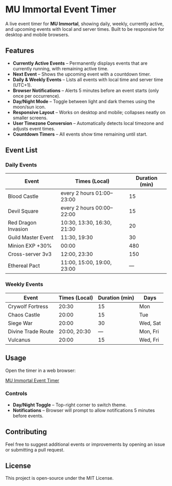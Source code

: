 # MU Immortal Event Timer

A live event timer for **MU Immortal**, showing daily, weekly, currently active, and upcoming events with local and server times. Built to be responsive for desktop and mobile browsers.

## Features

- **Currently Active Events** – Permanently displays events that are currently running, with remaining active time.  
- **Next Event** – Shows the upcoming event with a countdown timer.  
- **Daily & Weekly Events** – Lists all events with local time and server time (UTC+1).  
- **Browser Notifications** – Alerts 5 minutes before an event starts (only once per occurrence).  
- **Day/Night Mode** – Toggle between light and dark themes using the moon/sun icon.  
- **Responsive Layout** – Works on desktop and mobile; collapses neatly on smaller screens.  
- **User Timezone Conversion** – Automatically detects local timezone and adjusts event times.  
- **Countdown Timers** – All events show time remaining until start.  

## Event List

### Daily Events
| Event | Times (Local) | Duration (min) |
|-------|---------------|----------------|
| Blood Castle | every 2 hours 01:00–23:00 | 15 |
| Devil Square | every 2 hours 00:00–22:00 | 15 |
| Red Dragon Invasion | 10:30, 13:30, 16:30, 21:30 | 20 |
| Guild Master Event | 11:30, 19:30 | 30 |
| Minion EXP +30% | 00:00 | 480 |
| Cross-server 3v3 | 12:00, 23:30 | 150 |
| Ethereal Pact | 11:00, 15:00, 19:00, 23:00 | — |

### Weekly Events
| Event | Times (Local) | Duration (min) | Days |
|-------|---------------|----------------|------|
| Crywolf Fortress | 20:30 | 15 | Mon |
| Chaos Castle | 20:00 | 15 | Tue |
| Siege War | 20:00 | 30 | Wed, Sat |
| Divine Trade Route | 20:00, 20:30 | — | Mon, Fri |
| Vulcanus | 20:00 | 15 | Wed, Fri |


## Usage

Open the timer in a web browser:

[MU Immortal Event Timer](https://lvkafija.github.io/MU-immortal-Event-Timer/)

### Controls
- **Day/Night Toggle** – Top-right corner to switch theme.  
- **Notifications** – Browser will prompt to allow notifications 5 minutes before events.  

## Contributing

Feel free to suggest additional events or improvements by opening an issue or submitting a pull request.

## License

This project is open-source under the MIT License.
